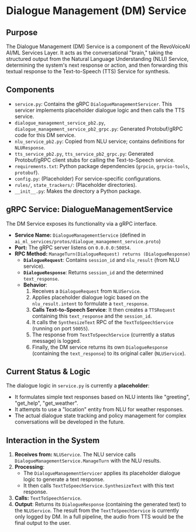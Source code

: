 # Dialogue Management (DM) Service

## Purpose

The Dialogue Management (DM) Service is a component of the RevoVoiceAI AI/ML Services Layer. It acts as the conversational "brain," taking the structured output from the Natural Language Understanding (NLU) Service, determining the system's next response or action, and then forwarding this textual response to the Text-to-Speech (TTS) Service for synthesis.

## Components

*   `service.py`: Contains the gRPC `DialogueManagementServicer`. This servicer implements placeholder dialogue logic and then calls the TTS service.
*   `dialogue_management_service_pb2.py`, `dialogue_management_service_pb2_grpc.py`: Generated Protobuf/gRPC code for this DM service.
*   `nlu_service_pb2.py`: Copied from NLU service; contains definitions for `NLUResponse`.
*   `tts_service_pb2.py`, `tts_service_pb2_grpc.py`: Generated Protobuf/gRPC client stubs for calling the Text-to-Speech service.
*   `requirements.txt`: Python package dependencies (`grpcio`, `grpcio-tools`, `protobuf`).
*   `config.py`: (Placeholder) For service-specific configurations.
*   `rules/`, `state_trackers/`: (Placeholder directories).
*   `__init__.py`: Makes the directory a Python package.

## gRPC Service: DialogueManagementService

The DM Service exposes its functionality via a gRPC interface.

*   **Service Name:** `DialogueManagementService` (defined in `ai_ml_services/protos/dialogue_management_service.proto`)
*   **Port:** The gRPC server listens on `0.0.0.0:50054`.
*   **RPC Method:** `ManageTurn(DialogueRequest) returns (DialogueResponse)`
    *   **`DialogueRequest`**: Contains `session_id` and `nlu_result` (from NLU service).
    *   **`DialogueResponse`**: Returns `session_id` and the determined `text_response`.
    *   **Behavior**:
        1.  Receives a `DialogueRequest` from `NLUService`.
        2.  Applies placeholder dialogue logic based on the `nlu_result.intent` to formulate a `text_response`.
        3.  **Calls Text-to-Speech Service**: It then creates a `TTSRequest` containing this `text_response` and the `session_id`.
        4.  It calls the `SynthesizeText` RPC of the `TextToSpeechService` (running on port `50055`).
        5.  The response from `TextToSpeechService` (currently a status message) is logged.
        6.  Finally, the DM service returns its own `DialogueResponse` (containing the `text_response`) to its original caller (`NLUService`).

## Current Status & Logic

The dialogue logic in `service.py` is currently a **placeholder**:
*   It formulates simple text responses based on NLU intents like "greeting", "get_help", "get_weather".
*   It attempts to use a "location" entity from NLU for weather responses.
*   The actual dialogue state tracking and policy management for complex conversations will be developed in the future.

## Interaction in the System

1.  **Receives from:** `NLUService`. The NLU service calls `DialogueManagementService.ManageTurn` with the NLU results.
2.  **Processing**:
    *   The `DialogueManagementServicer` applies its placeholder dialogue logic to generate a text response.
    *   It then calls `TextToSpeechService.SynthesizeText` with this text response.
3.  **Calls:** `TextToSpeechService`.
4.  **Output**: Returns its `DialogueResponse` (containing the generated text) to the `NLUService`. The result from the `TextToSpeechService` is currently only logged by DM. In a full pipeline, the audio from TTS would be the final output to the user.
